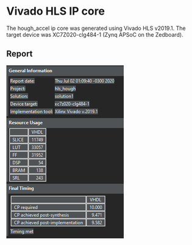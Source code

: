 # Vivado HLS IP core

The hough_accel ip core was generated using Vivado HLS v2019.1. The target device was XC7Z020-clg484-1 (Zynq APSoC on the Zedboard).

## Report

![report](vivado_hls_report.PNG)